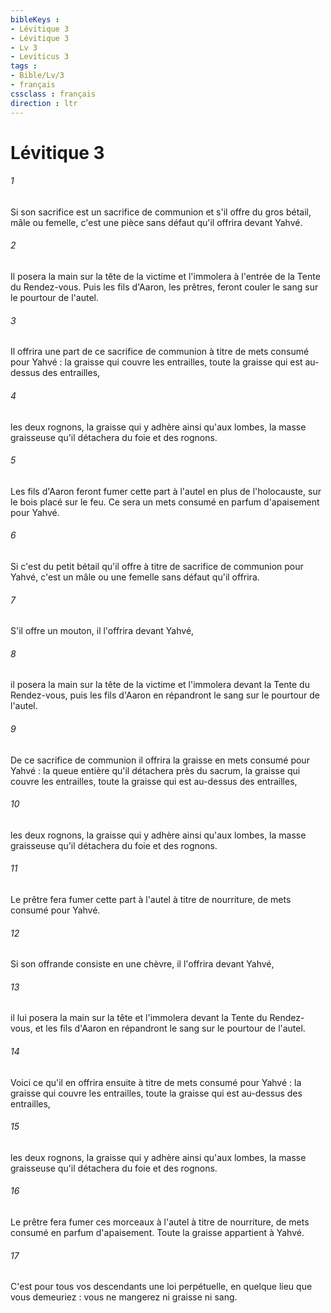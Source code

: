 ```yaml
---
bibleKeys : 
- Lévitique 3
- Lévitique 3
- Lv 3
- Leviticus 3
tags : 
- Bible/Lv/3
- français
cssclass : français
direction : ltr
---
```


# Lévitique 3

###### 1
Si son sacrifice est un sacrifice de communion et s'il offre du gros bétail, mâle ou femelle, c'est une pièce sans défaut qu'il offrira devant Yahvé. 
###### 2
Il posera la main sur la tête de la victime et l'immolera à l'entrée de la Tente du Rendez-vous. Puis les fils d'Aaron, les prêtres, feront couler le sang sur le pourtour de l'autel. 
###### 3
Il offrira une part de ce sacrifice de communion à titre de mets consumé pour Yahvé : la graisse qui couvre les entrailles, toute la graisse qui est au-dessus des entrailles, 
###### 4
les deux rognons, la graisse qui y adhère ainsi qu'aux lombes, la masse graisseuse qu'il détachera du foie et des rognons. 
###### 5
Les fils d'Aaron feront fumer cette part à l'autel en plus de l'holocauste, sur le bois placé sur le feu. Ce sera un mets consumé en parfum d'apaisement pour Yahvé. 
###### 6
Si c'est du petit bétail qu'il offre à titre de sacrifice de communion pour Yahvé, c'est un mâle ou une femelle sans défaut qu'il offrira. 
###### 7
S'il offre un mouton, il l'offrira devant Yahvé, 
###### 8
il posera la main sur la tête de la victime et l'immolera devant la Tente du Rendez-vous, puis les fils d'Aaron en répandront le sang sur le pourtour de l'autel. 
###### 9
De ce sacrifice de communion il offrira la graisse en mets consumé pour Yahvé : la queue entière qu'il détachera près du sacrum, la graisse qui couvre les entrailles, toute la graisse qui est au-dessus des entrailles, 
###### 10
les deux rognons, la graisse qui y adhère ainsi qu'aux lombes, la masse graisseuse qu'il détachera du foie et des rognons. 
###### 11
Le prêtre fera fumer cette part à l'autel à titre de nourriture, de mets consumé pour Yahvé. 
###### 12
Si son offrande consiste en une chèvre, il l'offrira devant Yahvé, 
###### 13
il lui posera la main sur la tête et l'immolera devant la Tente du Rendez-vous, et les fils d'Aaron en répandront le sang sur le pourtour de l'autel. 
###### 14
Voici ce qu'il en offrira ensuite à titre de mets consumé pour Yahvé : la graisse qui couvre les entrailles, toute la graisse qui est au-dessus des entrailles, 
###### 15
les deux rognons, la graisse qui y adhère ainsi qu'aux lombes, la masse graisseuse qu'il détachera du foie et des rognons. 
###### 16
Le prêtre fera fumer ces morceaux à l'autel à titre de nourriture, de mets consumé en parfum d'apaisement. Toute la graisse appartient à Yahvé. 
###### 17
C'est pour tous vos descendants une loi perpétuelle, en quelque lieu que vous demeuriez : vous ne mangerez ni graisse ni sang. 
